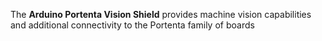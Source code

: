 The **Arduino Portenta Vision Shield** provides machine vision capabilities and additional connectivity to the Portenta family of boards
